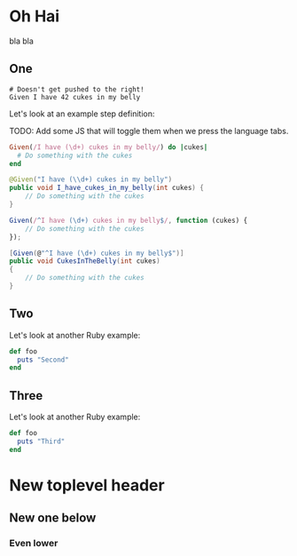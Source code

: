 # Oh Hai

bla bla

## One

```gherkin
# Doesn't get pushed to the right!
Given I have 42 cukes in my belly
```

Let's look at an example step definition:

TODO: Add some JS that will toggle them when we press the language tabs.

```ruby
Given(/I have (\d+) cukes in my belly/) do |cukes|
  # Do something with the cukes
end
```

```java
@Given("I have (\\d+) cukes in my belly")
public void I_have_cukes_in_my_belly(int cukes) {
    // Do something with the cukes
}
```

```javascript
Given(/^I have (\d+) cukes in my belly$/, function (cukes) {
    // Do something with the cukes
});
```

```csharp
[Given(@"^I have (\d+) cukes in my belly$")]
public void CukesInTheBelly(int cukes)
{
    // Do something with the cukes
}
```

## Two

Let's look at another Ruby example:

```ruby
def foo
  puts "Second"
end
```

## Three

Let's look at another Ruby example:

```ruby
def foo
  puts "Third"
end
```

# New toplevel header

## New one below

### Even lower
